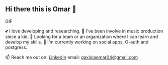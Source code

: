 ## Hi there this is Omar 👋


GIF

💕 I love developing and researching.
🎹 I've been involve in music production since a kid.
👯 Looking for a team or an organization where I can learn and develop my skills.
🔭 I’m currently working on social apps, O-auth and postgress.

📫 Reach me out on: <a href=www.linkedin.com/in/omar-gaxiola/>LinkedIn</a>
email: gaxiolaomar04@gmail.com



<!--
**omarigg04/omarigg04** is a ✨ _special_ ✨ repository because its `README.md` (this file) appears on your GitHub profile.

Here are some ideas to get you started:

- 🔭 I’m currently working on ...
- 🌱 I’m currently learning ...
- 👯 I’m looking to collaborate on ...
- 🤔 I’m looking for help with ...
- 💬 Ask me about ...
- 📫 How to reach me: ...
- 😄 Pronouns: ...
- ⚡ Fun fact: ...
-->
